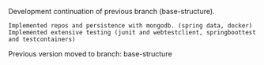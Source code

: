 
Development continuation of previous branch (base-structure).

    Implemented repos and persistence with mongodb. (spring data, docker)
    Implemented extensive testing (junit and webtestclient, springboottest and testcontainers)
  
  Previous version moved to branch: base-structure
 

